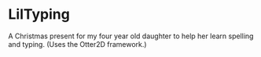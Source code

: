 LilTyping
=========

A Christmas present for my four year old daughter to help her learn spelling and typing. (Uses the Otter2D framework.)

